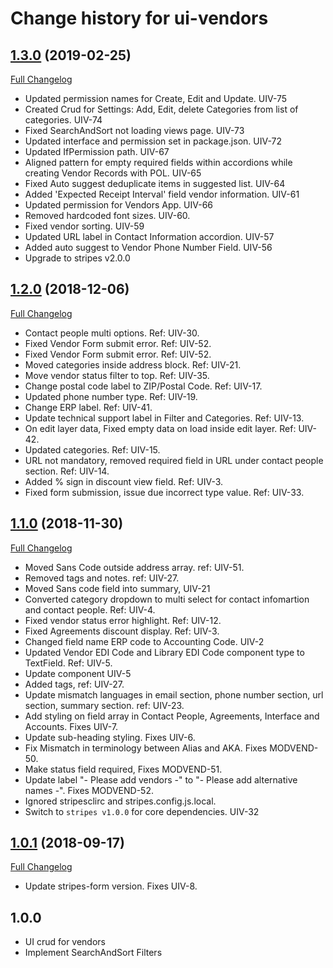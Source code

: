 # Change history for ui-vendors

## [1.3.0](https://github.com/folio-org/ui-vendors/tree/v1.3.0) (2019-02-25)
[Full Changelog](https://github.com/folio-org/ui-vendors/compare/v1.2.0...v1.3.0)

* Updated permission names for Create, Edit and Update. UIV-75
* Created Crud for Settings: Add, Edit, delete Categories from list of categories. UIV-74
* Fixed SearchAndSort not loading views page. UIV-73
* Updated interface and permission set in package.json. UIV-72	
* Updated IfPermission path. UIV-67
* Aligned pattern for empty required fields within accordions while creating Vendor Records with POL. UIV-65
* Fixed Auto suggest deduplicate items in suggested list. UIV-64
* Added 'Expected Receipt Interval' field vendor information. UIV-61
* Updated permission for Vendors App. UIV-66
* Removed hardcoded font sizes. UIV-60.
* Fixed vendor sorting. UIV-59
* Updated URL label in Contact Information accordion. UIV-57
* Added auto suggest to Vendor Phone Number Field. UIV-56
* Upgrade to stripes v2.0.0

## [1.2.0](https://github.com/folio-org/ui-vendors/tree/v1.2.0) (2018-12-06)
[Full Changelog](https://github.com/folio-org/ui-vendors/compare/v1.1.0...v1.2.0)

* Contact people multi options. Ref: UIV-30.
* Fixed Vendor Form submit error. Ref: UIV-52.
* Fixed Vendor Form submit error. Ref: UIV-52.
* Moved categories inside address block. Ref: UIV-21.
* Move vendor status filter to top. Ref: UIV-35.
* Change postal code label to ZIP/Postal Code. Ref: UIV-17.
* Updated phone number type. Ref: UIV-19.
* Change ERP label. Ref: UIV-41.
* Update technical support label in Filter and Categories. Ref: UIV-13.
* On edit layer data, Fixed empty data on load inside edit layer. Ref: UIV-42.
* Updated categories. Ref: UIV-15.
* URL not mandatory, removed required field in URL under contact people section. Ref: UIV-14.
* Added % sign in discount view field. Ref: UIV-3.
* Fixed form submission, issue due incorrect type value. Ref: UIV-33.

## [1.1.0](https://github.com/folio-org/ui-vendors/tree/v1.1.0) (2018-11-30)
[Full Changelog](https://github.com/folio-org/ui-vendors/compare/v1.1.0)

* Moved Sans Code outside address array. ref: UIV-51.
* Removed tags and notes. ref: UIV-27.
* Moved Sans code field into summary, UIV-21
* Converted category dropdown to multi select for contact infomartion and contact people. Ref: UIV-4.
* Fixed vendor status error highlight. Ref: UIV-12.
* Fixed Agreements discount display. Ref: UIV-3.
* Changed field name ERP code to Accounting Code. UIV-2
* Updated Vendor EDI Code and Library EDI Code component type to TextField. Ref: UIV-5.
* Update component UIV-5
* Added tags, ref: UIV-27.
* Update mismatch languages in email section, phone number section, url section, summary section. ref: UIV-23.
* Add styling on field array in Contact People, Agreements, Interface and Accounts. Fixes UIV-7.
* Update sub-heading styling. Fixes UIV-6.
* Fix Mismatch in terminology between Alias and AKA. Fixes MODVEND-50.
* Make status field required, Fixes MODVEND-51.
* Update label "- Please add vendors -" to "- Please add alternative names -". Fixes MODVEND-52.
* Ignored stripesclirc and stripes.config.js.local.
* Switch to `stripes v1.0.0` for core dependencies. UIV-32

## [1.0.1](https://github.com/folio-org/ui-vendors/tree/v1.0.1) (2018-09-17)
[Full Changelog](https://github.com/folio-org/ui-vendors/compare/v1.0.0...v1.0.1)

* Update stripes-form version. Fixes UIV-8.

## 1.0.0
* UI crud for vendors
* Implement SearchAndSort Filters
